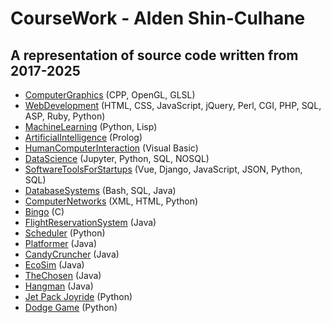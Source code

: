 # CourseWork - Alden Shin-Culhane

## A representation of source code written from 2017-2025

- [ComputerGraphics](01.ComputerGraphics) (CPP, OpenGL, GLSL)
- [WebDevelopment](02.WebDevelopment) (HTML, CSS, JavaScript, jQuery, Perl, CGI, PHP, SQL, ASP, Ruby, Python)
- [MachineLearning](03.MachineLearning) (Python, Lisp)
- [ArtificialIntelligence](04.ArtificialIntelligence) (Prolog)
- [HumanComputerInteraction](05.HumanComputerInteraction) (Visual Basic)
- [DataScience](06.DataScience) (Jupyter, Python, SQL, NOSQL)
- [SoftwareToolsForStartups](07.SoftwareToolsForStartups) (Vue, Django, JavaScript, JSON, Python, SQL)
- [DatabaseSystems](08.DatabaseSystems) (Bash, SQL, Java)
- [ComputerNetworks](09.ComputerNetworks) (XML, HTML, Python)
- [Bingo](10.Bingo) (C)
- [FlightReservationSystem](11.FlightReservationSystem) (Java)
- [Scheduler](12.Scheduler) (Python)
- [Platformer](13.Platformer) (Java)
- [CandyCruncher](14.CandyCruncher) (Java)
- [EcoSim](15.EcoSim) (Java)
- [TheChosen](16.TheChosen) (Java)
- [Hangman](17.Hangman) (Java)
- [Jet Pack Joyride](18.JetPackJoyride) (Python)
- [Dodge Game](19.DodgeGame) (Python)
